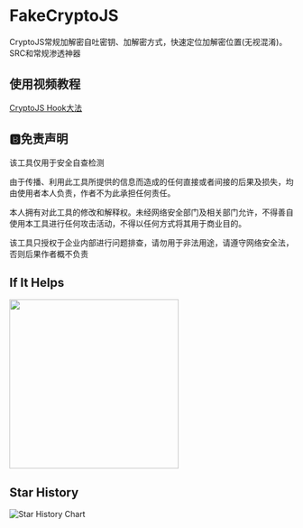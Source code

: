 # FakeCryptoJS
CryptoJS常规加解密自吐密钥、加解密方式，快速定位加解密位置(无视混淆)。SRC和常规渗透神器

## 使用视频教程

[CryptoJS Hook大法](https://www.bilibili.com/video/BV1e8HQzgExF/?vd_source=0db2ad1c0370be8c178e3df580cfe1d9)


## :b:免责声明

该工具仅用于安全自查检测

由于传播、利用此工具所提供的信息而造成的任何直接或者间接的后果及损失，均由使用者本人负责，作者不为此承担任何责任。

本人拥有对此工具的修改和解释权。未经网络安全部门及相关部门允许，不得善自使用本工具进行任何攻击活动，不得以任何方式将其用于商业目的。

该工具只授权于企业内部进行问题排查，请勿用于非法用途，请遵守网络安全法，否则后果作者概不负责

## If It Helps 

<img src="https://github.com/keecth/FakeCryptoJS/blob/main/pay.png" width="300px" />

## Star History

![Star History Chart](https://api.star-history.com/svg?repos=keecth/FakeCryptoJS&type=Date)
